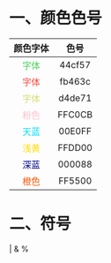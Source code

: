 
# 一、颜色色号

|              颜色字体              |   色号   |
| :----------------------------: | :----: |
|  <font color=44cf57>字体</font>  | 44cf57 |
|  <font color=fb463c>字体</font>  | fb463c |
|  <font color=d4de71>字体</font>  | d4de71 |
| <font color="FFC0CB">粉色</font> | FFC0CB |
| <font color="00E0FF">天蓝</font> | 00E0FF |
| <font color="FFDD00">浅黄</font> | FFDD00 |
| <font color="000088">深蓝</font> | 000088 |
| <font color="FF5500">橙色</font> | FF5500 |


# 二、符号

|
&
%